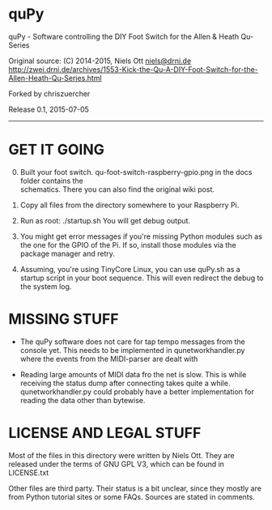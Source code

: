 # quPy
quPy - Software controlling the DIY Foot Switch for the Allen &amp; Heath Qu-Series
       
Original source: (C) 2014-2015, Niels Ott <niels@drni.de>
http://zwei.drni.de/archives/1553-Kick-the-Qu-A-DIY-Foot-Switch-for-the-Allen-Heath-Qu-Series.html

Forked by chriszuercher

Release 0.1, 2015-07-05

-------------------------------------------------------------------------------


GET IT GOING
============

0. Built your foot switch. qu-foot-switch-raspberry-gpio.png in the docs folder contains the  
   schematics. There you can also find the original wiki post.

1. Copy all files from the directory somewhere to your Raspberry Pi. 

2. Run as root: ./startup.sh
   You will get debug output.

3. You might get error messages if you're missing Python modules such
   as the one for the GPIO of the Pi. If so, install those modules
   via the package manager and retry.
   
4. Assuming, you're using TinyCore Linux, you can use quPy.sh as
   a startup script in your boot sequence.
   This will even redirect the debug to the system log.


   
MISSING STUFF
=============

* The quPy software does not care for tap tempo messages from the console
  yet. This needs to be implemented in qunetworkhandler.py where
  the events from the MIDI-parser are dealt with
  
* Reading large amounts of MIDI data fro the net is slow. This is while
  receiving the status dump after connecting takes quite a while.
  qunetworkhandler.py could probably have a better implementation
  for reading the data other than bytewise.
 
   
   
LICENSE AND LEGAL STUFF
=======================

Most of the files in this directory were written by Niels Ott.
They are released under the terms of GNU GPL V3, which can
be found in LICENSE.txt

Other files are third party. Their status is a bit unclear, since
they mostly are from Python tutorial sites or some FAQs. Sources
are stated in comments.
